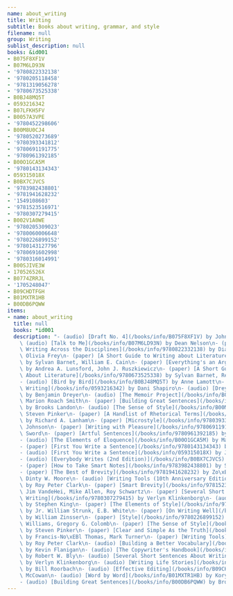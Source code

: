 ```yaml
---
name: about_writing
title: Writing
subtitle: Books about writing, grammar, and style
filename: null
group: Writing
sublist_description: null
books: &id001
- B075F8XF1V
- B07M6LD93N
- '9780822332138'
- '9780205118458'
- '9781319056278'
- '9780673525338'
- B0BJ48MQ5T
- 0593216342
- B07LFKH5FV
- B0057A3VPE
- '9780452298606'
- B00M8U0CJ4
- '9780520273689'
- '9780393341812'
- '9780691191775'
- '9780961392185'
- B00O1GCA5M
- '9780143134343'
- 059315018X
- B0BX7CJVCS
- '9783982438801'
- '9781941628232'
- '1549108603'
- '9781523516971'
- '9780307279415'
- B002V1A0WE
- '9780205309023'
- '9780060006648'
- '9780226899152'
- '9780143127796'
- '9780691602998'
- '9780316014991'
- B00SJIVE3W
- 170526526X
- B0774ZRRJL
- '1705248047'
- B09CHDTFGH
- B01MXTR1HB
- B00DB6PQWW
items:
- name: about_writing
  title: null
  books: *id001
  description: "- (audio) [Draft No. 4](/books/info/B075F8XF1V) by John McPhee\n-\
    \ (audio) [Talk to Me](/books/info/B07M6LD93N) by Dean Nelson\n- (paper) [Autobiographical\
    \ Writing Across the Disciplines](/books/info/9780822332138) by Diane P. Freedman,\
    \ Olivia Frey\n- (paper) [A Short Guide to Writing about Literature](/books/info/9780205118458)\
    \ by Sylvan Barnet, William E. Cain\n- (paper) [Everything's an Argument](/books/info/9781319056278)\
    \ by Andrea A. Lunsford, John J. Ruszkiewicz\n- (paper) [A Short Guide to Writing\
    \ About Literature](/books/info/9780673525338) by Sylvan Barnet, Reid Gilbert\n\
    - (audio) [Bird by Bird](/books/info/B0BJ48MQ5T) by Anne Lamott\n- (audio) [Still\
    \ Writing](/books/info/0593216342) by Dani Shapiro\n- (audio) [Dreyer's English](/books/info/B07LFKH5FV)\
    \ by Benjamin Dreyer\n- (audio) [The Memoir Project](/books/info/B0057A3VPE) by\
    \ Marion Roach Smith\n- (paper) [Building Great Sentences](/books/info/9780452298606)\
    \ by Brooks Landon\n- (audio) [The Sense of Style](/books/info/B00M8U0CJ4) by\
    \ Steven Pinker\n- (paper) [A Handlist of Rhetorical Terms](/books/info/9780520273689)\
    \ by Richard A. Lanham\n- (paper) [Microstyle](/books/info/9780393341812) by Christopher\
    \ Johnson\n- (paper) [Writing with Pleasure](/books/info/9780691191775) by Helen\
    \ Sword\n- (paper) [Artful Sentences](/books/info/9780961392185) by Virginia Tufte\n\
    - (audio) [The Elements of Eloquence](/books/info/B00O1GCA5M) by Mark Forsyth\n\
    - (paper) [First You Write a Sentence](/books/info/9780143134343) by Joe Moran\n\
    - (audio) [First You Write a Sentence](/books/info/059315018X) by Joe Moran\n\
    - (audio) [Everybody Writes (2nd Edition)](/books/info/B0BX7CJVCS) by Ann Handley\n\
    - (paper) [How to Take Smart Notes](/books/info/9783982438801) by S\xF6nke Ahrens\n\
    - (paper) [The Best of Brevity](/books/info/9781941628232) by Zo\xEB Bossiere,\
    \ Dinty W. Moore\n- (audio) [Writing Tools (10th Anniversary Edition)](/books/info/1549108603)\
    \ by Roy Peter Clark\n- (paper) [Smart Brevity](/books/info/9781523516971) by\
    \ Jim VandeHei, Mike Allen, Roy Schwartz\n- (paper) [Several Short Sentences About\
    \ Writing](/books/info/9780307279415) by Verlyn Klinkenborg\n- (audio) [On Writing](/books/info/B002V1A0WE)\
    \ by Stephen King\n- (paper) [The Elements of Style](/books/info/9780205309023)\
    \ by Jr. William Strunk, E.B. White\n- (paper) [On Writing Well](/books/info/9780060006648)\
    \ by William Zinsser\n- (paper) [Style](/books/info/9780226899152) by Joseph M.\
    \ Williams, Gregory G. Colomb\n- (paper) [The Sense of Style](/books/info/9780143127796)\
    \ by Steven Pinker\n- (paper) [Clear and Simple As the Truth](/books/info/9780691602998)\
    \ by Francis-No\xEBl Thomas, Mark Turner\n- (paper) [Writing Tools](/books/info/9780316014991)\
    \ by Roy Peter Clark\n- (audio) [Building a Better Vocabulary](/books/info/B00SJIVE3W)\
    \ by Kevin Flanigan\n- (audio) [The Copywriter's Handbook](/books/info/170526526X)\
    \ by Robert W. Bly\n- (audio) [Several Short Sentences About Writing](/books/info/B0774ZRRJL)\
    \ by Verlyn Klinkenborg\n- (audio) [Writing Life Stories](/books/info/1705248047)\
    \ by Bill Roorbach\n- (audio) [Effective Editing](/books/info/B09CHDTFGH) by Molly\
    \ McCowan\n- (audio) [Word by Word](/books/info/B01MXTR1HB) by Kory Stamper\n\
    - (audio) [Building Great Sentences](/books/info/B00DB6PQWW) by Brooks Landon"
---
```



